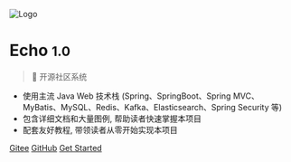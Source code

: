 ![Logo](https://gitee.com/veal98/images/raw/master/img/20210211175136.png)

# Echo <small>1.0</small>

> 🦄 开源社区系统

- 使用主流 Java Web 技术栈 (Spring、SpringBoot、Spring MVC、MyBatis、MySQL、Redis、Kafka、Elasticsearch、Spring Security 等) 
- 包含详细文档和大量图例, 帮助读者快速掌握本项目
- 配套友好教程, 带领读者从零开始实现本项目

[Gitee](https://gitee.com/veal98/Echo)
[GitHub](https://github.com/Veal98/Echo)
[Get Started](#echo-开源社区系统)